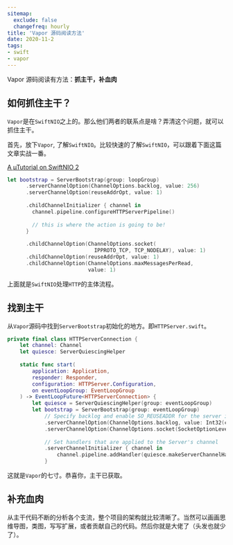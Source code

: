 ```yaml
---
sitemap:
  exclude: false
  changefreq: hourly
title: 'Vapor 源码阅读方法'
date: 2020-11-2
tags:
- swift
- vapor
---
```


Vapor 源码阅读有方法：**抓主干，补血肉**

## 如何抓住主干？

`Vapor`是在`SwiftNIO`之上的。那么他们两者的联系点是啥？弄清这个问题，就可以抓住主干。

首先，放下`Vapor`, 了解`SwiftNIO`。比较快速的了解`SwiftNIO`，可以跟着下面这篇文章实战一番。

[A µTutorial on SwiftNIO 2](http://www.alwaysrightinstitute.com/microexpress-nio2/)

```swift
let bootstrap = ServerBootstrap(group: loopGroup)
      .serverChannelOption(ChannelOptions.backlog, value: 256)
      .serverChannelOption(reuseAddrOpt, value: 1)
      
      .childChannelInitializer { channel in
        channel.pipeline.configureHTTPServerPipeline()
        
        // this is where the action is going to be!
      }
      
      .childChannelOption(ChannelOptions.socket(
                            IPPROTO_TCP, TCP_NODELAY), value: 1)
      .childChannelOption(reuseAddrOpt, value: 1)
      .childChannelOption(ChannelOptions.maxMessagesPerRead, 
                          value: 1)
```

上面就是`SwiftNIO`处理`HTTP`的主体流程。

## 找到主干

从`Vapor`源码中找到`ServerBootstrap`初始化的地方。即`HTTPServer.swift`。

```swift
private final class HTTPServerConnection {
    let channel: Channel
    let quiesce: ServerQuiescingHelper
    
    static func start(
        application: Application,
        responder: Responder,
        configuration: HTTPServer.Configuration,
        on eventLoopGroup: EventLoopGroup
    ) -> EventLoopFuture<HTTPServerConnection> {
        let quiesce = ServerQuiescingHelper(group: eventLoopGroup)
        let bootstrap = ServerBootstrap(group: eventLoopGroup)
            // Specify backlog and enable SO_REUSEADDR for the server itself
            .serverChannelOption(ChannelOptions.backlog, value: Int32(configuration.backlog))
            .serverChannelOption(ChannelOptions.socket(SocketOptionLevel(SOL_SOCKET), SO_REUSEADDR), value: configuration.reuseAddress ? SocketOptionValue(1) : SocketOptionValue(0))
            
            // Set handlers that are applied to the Server's channel
            .serverChannelInitializer { channel in
                channel.pipeline.addHandler(quiesce.makeServerChannelHandler(channel: channel))
            }

```

这就是`Vapor`的七寸。恭喜你，主干已获取。

## 补充血肉

从主干代码不断的分析各个支流，整个项目的架构就比较清晰了。当然可以画画思维导图，类图，写写扩展，或者贡献自己的代码。然后你就是大佬了（头发也就少了）。






